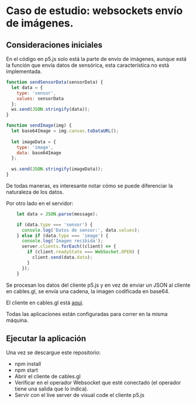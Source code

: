 # Caso de estudio: websockets envío de imágenes.

## Consideraciones iniciales

En el código en p5.js solo está la parte de envío de imágenes, aunque está 
la función que envía datos de sensórica, esta característica no está implementada.

``` js
function sendSensorData(sensorData) {
  let data = {
    type: 'sensor',
    values: sensorData
  };
  ws.send(JSON.stringify(data));
}

function sendImage(img) {
  let base64Image = img.canvas.toDataURL();
  
  let imageData = {
    type: 'image',
    data: base64Image
  };
  
  ws.send(JSON.stringify(imageData));
}
```

De todas maneras, es interesante notar cómo se puede diferenciar la naturaleza de los datos.

Por otro lado en el servidor:

``` js
    let data = JSON.parse(message);

    if (data.type === 'sensor') {
      console.log('Datos de sensor:', data.values);
    } else if (data.type === 'image') {
      console.log('Imagen recibida');
      server.clients.forEach((client) => {
        if (client.readyState === WebSocket.OPEN) {
          client.send(data.data);
        }
      });
    }
```

Se procesan los datos del cliente p5.js y en vez de enviar 
un JSON al cliente en cables.gl, se envía una cadena, la imagen 
codificada en base64.

El cliente en cables.gl está [aquí](https://cables.gl/p/EiV25q).

Todas las aplicaciones están configuradas para correr en la misma máquina. 

## Ejecutar la aplicación


Una vez se descargue este repositorio:

* npm install
* npm start
* Abrir el cliente de cables.gl
* Verificar en el operador Websocket que esté conectado (el operador tiene una salida que
  lo indica).
* Servir con el live server de visual code el cliente p5.js


